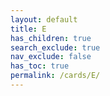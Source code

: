 ```yaml
---
layout: default
title: E
has_children: true
search_exclude: true
nav_exclude: false
has_toc: true
permalink: /cards/E/
---
```

